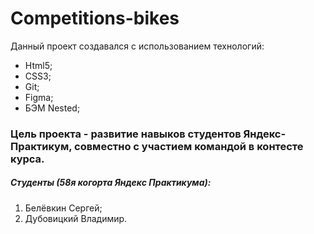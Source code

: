# Competitions-bikes
Данный проект создавался с использованием технологий: 
* Html5;
* CSS3;
* Git;
* Figma;
* БЭМ Nested;

### Цель проекта - развитие навыков студентов Яндекс-Практикум, совместно с участием командой в контесте курса.

##### Студенты (58я когорта Яндекс Практикума):
1. Белёвкин Сергей;
2. Дубовицкий Владимир.